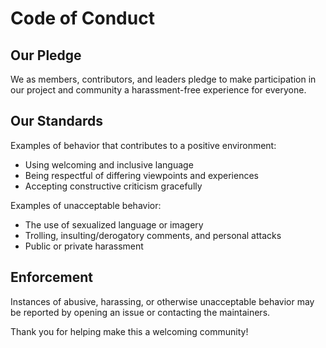 # Code of Conduct

## Our Pledge

We as members, contributors, and leaders pledge to make participation in our project and community a harassment-free experience for everyone.

## Our Standards

Examples of behavior that contributes to a positive environment:
- Using welcoming and inclusive language
- Being respectful of differing viewpoints and experiences
- Accepting constructive criticism gracefully

Examples of unacceptable behavior:
- The use of sexualized language or imagery
- Trolling, insulting/derogatory comments, and personal attacks
- Public or private harassment

## Enforcement

Instances of abusive, harassing, or otherwise unacceptable behavior may be reported by opening an issue or contacting the maintainers.

Thank you for helping make this a welcoming community!